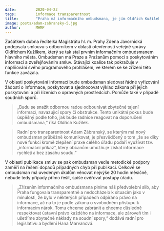 ```yaml
---
date:         2020-04-23
tags:         informace transparentnost
title:        "Praha má informačního ombudsmana, je jím Oldřich Kužílek. Pomůže s poskytováním informací i publikací smluv"
image: posts/adam-zabransky-5.jpg
author:       MHMP
---
```


Začátkem dubna ředitelka Magistrátu hl. m. Prahy Zdena Javornická podepsala smlouvu s odborníkem v oblasti otevřenosti veřejné správy Oldřichem Kužílkem, který se tak stal prvním informačním ombudsmanem hlavního města. Ombudsman má Praze a Pražanům pomoci s poskytováním informací a zveřejňováním smluv. Stávající koalice tak pokračuje v naplňování svého programového prohlášení, ve kterém se ke zřízení této funkce zavázala.

V oblasti poskytování informací bude ombudsman sledovat řádné vyřizování žádostí o informace, poskytovat a sjednocovat výklad zákona při jejich poskytování a při řízeních o opravných prostředcích. Pomůže také v případě soudních sporů.

> „Budu se snažit odbornou radou odbourávat zbytečné tajení informací, navazující spory či obstrukce. Tento unikátní pokus bude úspěšný podle toho, jak bude radnice reagovat na doporučení ombudsmana,“ říká Oldřich Kužílek.

> Radní pro transparentnost Adam Zábranský, se kterým má nový ombudsman průběžně komunikovat, je přesvědčený o tom „že se díky nové funkci kromě zlepšení praxe celého úřadu podaří využívat tzv. „informační příkaz“, který občanům umožňuje získat informace rychleji a bez zásahu soudu.“

V oblasti publikace smluv se pak ombudsman vedle metodické podpory zaměří na řešení dopadů případných chyb při publikaci. Celkově se ombudsman má uvedeným úkolům věnovat nejvýše 20 hodin měsíčně, nebude tedy případy přímo řešit, spíše ověřovat postupy úřadu.

> „Zřízením informačního ombudsmana plníme náš předvolební slib, aby Praha fungovala transparentně a nedocházelo k situacím jako v minulosti, že bylo v některých případech odpíráno právo na informace, ač na to je podle zákona o svobodném přístupu k informacím nárok. Tomu chceme zabránit a chceme důsledně respektovat ústavní právo každého na informace, ale zároveň tím i ušetříme zbytečné náklady na soudní spory,“ dodává radní pro legislativu a bydlení Hana Marvanová.
